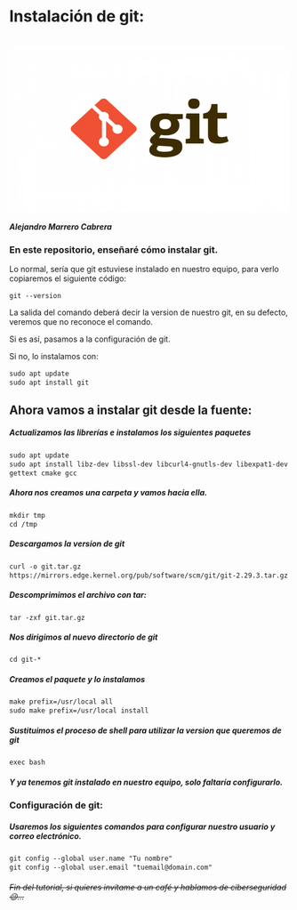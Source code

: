 # Instalación de git:

<div align="center">
    <br>
        <img src="git.png" width="550" height="300">
    <br>
</div>

***Alejandro Marrero Cabrera***

### En este repositorio, enseñaré cómo instalar git.

Lo normal, sería que git estuviese instalado en nuestro equipo, para verlo copiaremos el siguiente código:
```
git --version
```
La salida del comando deberá decir la version de nuestro git, en su defecto, veremos que no reconoce el comando.

Si es así, pasamos a la configuración de git.

Si no, lo instalamos con:

```
sudo apt update
sudo apt install git
```
## Ahora vamos a instalar git desde la fuente:
##### Actualizamos las librerías e instalamos los siguientes paquetes
```
sudo apt update
sudo apt install libz-dev libssl-dev libcurl4-gnutls-dev libexpat1-dev gettext cmake gcc
```
#####  Ahora nos creamos una carpeta y vamos hacia ella.
```
mkdir tmp
cd /tmp
```

##### Descargamos la version de git
```
curl -o git.tar.gz https://mirrors.edge.kernel.org/pub/software/scm/git/git-2.29.3.tar.gz
```
##### Descomprimimos el archivo con tar:
```
tar -zxf git.tar.gz
```
##### Nos dirigimos al nuevo directorio de git
```
cd git-*
```
##### Creamos el paquete y lo instalamos
```
make prefix=/usr/local all
sudo make prefix=/usr/local install
```
##### Sustituimos el proceso de shell para utilizar la version que queremos de git
```
exec bash
```
##### Y ya tenemos git instalado en nuestro equipo, solo faltaría configurarlo.

### Configuración de git:

##### Usaremos los siguientes comandos para configurar nuestro usuario y correo electrónico.

```
git config --global user.name "Tu nombre"
git config --global user.email "tuemail@domain.com"
```

###### ~~Fin del tutorial, si quieres invítame a un café y hablamos de ciberseguridad 😉...~~
